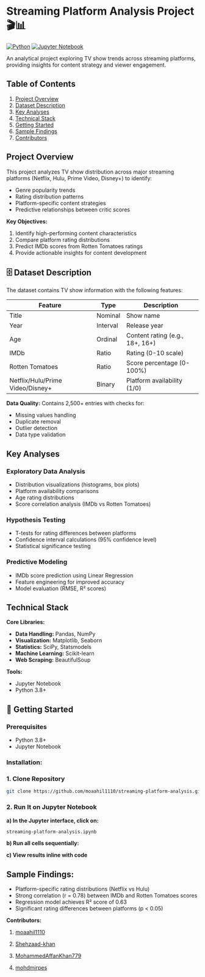 # Streaming Platform Analysis Project 🎬📊

[![Python](https://img.shields.io/badge/Python-3.8%2B-blue)](https://www.python.org/)
[![Jupyter Notebook](https://img.shields.io/badge/Jupyter-Notebook-orange)](https://jupyter.org/)

An analytical project exploring TV show trends across streaming platforms, providing insights for content strategy and viewer engagement.

## Table of Contents
1. [Project Overview](#project-overview)
2. [Dataset Description](#dataset-description)
3. [Key Analyses](#key-analyses)
4. [Technical Stack](#technical-stack)
5. [Getting Started](#getting-started)
6. [Sample Findings](#sample-findings)
7. [Contributors](#contributors)


## Project Overview
This project analyzes TV show distribution across major streaming platforms (Netflix, Hulu, Prime Video, Disney+) to identify:
- Genre popularity trends
- Rating distribution patterns
- Platform-specific content strategies
- Predictive relationships between critic scores

**Key Objectives:**
1. Identify high-performing content characteristics
2. Compare platform rating distributions
3. Predict IMDb scores from Rotten Tomatoes ratings
4. Provide actionable insights for content development

## 🗄️ Dataset Description
The dataset contains TV show information with the following features:

| Feature        | Type      | Description                          |
|----------------|-----------|--------------------------------------|
| Title          | Nominal   | Show name                            |
| Year           | Interval  | Release year                         |
| Age            | Ordinal   | Content rating (e.g., 18+, 16+)      |
| IMDb           | Ratio     | Rating (0-10 scale)                  |
| Rotten Tomatoes| Ratio     | Score percentage (0-100%)            |
| Netflix/Hulu/Prime Video/Disney+ | Binary | Platform availability (1/0) |

**Data Quality:** 
Contains 2,500+ entries with checks for:
- Missing values handling
- Duplicate removal
- Outlier detection
- Data type validation

## Key Analyses
### Exploratory Data Analysis
- Distribution visualizations (histograms, box plots)
- Platform availability comparisons
- Age rating distributions
- Score correlation analysis (IMDb vs Rotten Tomatoes)

### Hypothesis Testing
- T-tests for rating differences between platforms
- Confidence interval calculations (95% confidence level)
- Statistical significance testing

### Predictive Modeling
- IMDb score prediction using Linear Regression
- Feature engineering for improved accuracy
- Model evaluation (RMSE, R² scores)

## Technical Stack
**Core Libraries:**
- **Data Handling:** Pandas, NumPy
- **Visualization:** Matplotlib, Seaborn
- **Statistics:** SciPy, Statsmodels
- **Machine Learning:** Scikit-learn
- **Web Scraping:** BeautifulSoup

**Tools:**
- Jupyter Notebook
- Python 3.8+

## 🚀 Getting Started
### Prerequisites
- Python 3.8+
- Jupyter Notebook

### Installation:

### 1. Clone Repository

```bash
git clone https://github.com/moaahil1110/streaming-platform-analysis.git
```

### 2. Run It on Jupyter Notebook
  **a) In the Jupyter interface, click on:**
```bash
streaming-platform-analysis.ipynb
```
  **b) Run all cells sequentially:**
  
  **c) View results inline with code**


## Sample Findings:
- Platform-specific rating distributions (Netflix vs Hulu)
- Strong correlation (r = 0.78) between IMDb and Rotten Tomatoes scores
- Regression model achieves R² score of 0.63
- Significant rating differences between platforms (p < 0.05)

**Contributors:**

1. <a href="https://github.com/moaahil1110"> moaahil1110</a>

2. <a href="https://github.com/Shehzaad-khan"> Shehzaad-khan</a>

3. <a href="https://github.com/MohammedAffanKhan779"> MohammedAffanKhan779</a>

4. <a href="https://github.com/mohdmirpes"> mohdmirpes</a>
